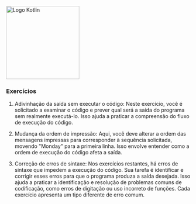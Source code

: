 <img src="https://b2168432.smushcdn.com/2168432/wp-content/uploads/2020/03/kotlin-white.png?lossy=2&strip=1&webp=1" alt="Logo Kotlin" width="200">

### Exercícios

1. Adivinhação da saída sem executar o código: Neste exercício, você é solicitado a examinar o código e prever qual será a saída do programa sem realmente executá-lo. Isso ajuda a praticar a compreensão do fluxo de execução do código.

2. Mudança da ordem de impressão: Aqui, você deve alterar a ordem das mensagens impressas para corresponder à sequência solicitada, movendo "Monday" para a primeira linha. Isso envolve entender como a ordem de execução do código afeta a saída.

3. Correção de erros de sintaxe: Nos exercícios restantes, há erros de sintaxe que impedem a execução do código. Sua tarefa é identificar e corrigir esses erros para que o programa produza a saída desejada. Isso ajuda a praticar a identificação e resolução de problemas comuns de codificação, como erros de digitação ou uso incorreto de funções. Cada exercício apresenta um tipo diferente de erro comum.